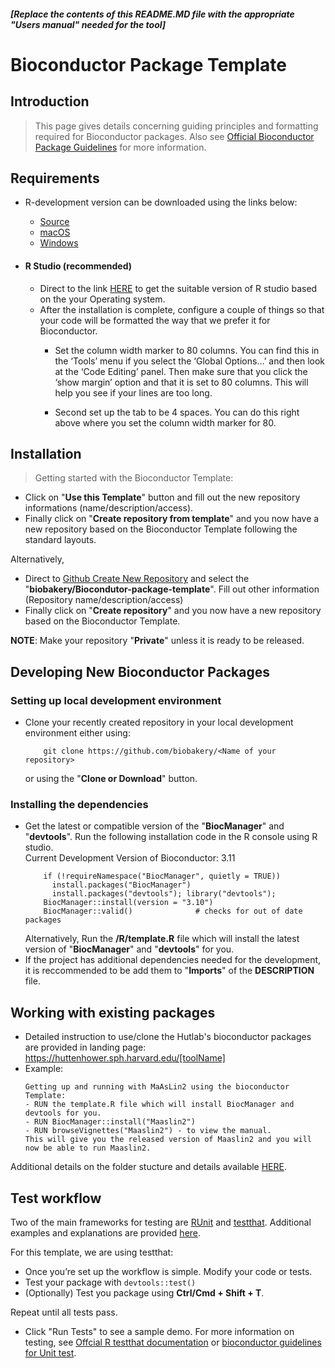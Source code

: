 

##### [Replace the contents of this README.MD file with the appropriate "Users manual" needed for the tool]  
  
   
   
# Bioconductor Package Template

## Introduction

> This page gives details concerning guiding principles and formatting required for Bioconductor packages. Also see [Official Bioconductor Package Guidelines](https://bioconductor.org/developers/package-guidelines/) for more information. 
## Requirements

- R-development version can be downloaded using the links below: 
    - [Source](https://stat.ethz.ch/R/daily/)
    - [macOS](https://mac.r-project.org/)
    - [Windows](https://cran.r-project.org/bin/windows/base/rdevel.html)
    
- #### R Studio (recommended) 
	- Direct to the link [HERE](https://rstudio.com/products/rstudio/download/) to get the suitable version of R studio based on the your Operating system. 
	- After the installation is complete, configure a couple of things so that your code will be formatted the way that we prefer it for Bioconductor. 
		-  Set the column width marker to 80 columns. You can find this in the ‘Tools’ menu if you select the ‘Global Options…’ and then look at the ‘Code Editing’ panel. Then make sure that you click the ‘show margin’ option and that it is set to 80 columns. This will help you see if your lines are too long.
    
		-   Second set up the tab to be 4 spaces. You can do this right above where you set the column width marker for 80.   
     
## Installation

> Getting started with the Bioconductor Template: 
- Click on "**Use this Template**" button and fill out the new repository informations (name/description/access). 
- Finally click on "**Create repository from template**" and you now have a new repository based on the Bioconductor Template following the standard layouts. 

Alternatively, 
- Direct to [Github Create New Repository](https://github.com/organizations/biobakery/repositories/new) and select the "**biobakery/Biocondutor-package-template**". Fill out other information (Repository name/description/access)
- Finally click on "**Create repository**" and you now have a new repository based on the Bioconductor Template. 

**NOTE**: Make your repository "**Private**" unless it is ready to be released.

## Developing New Bioconductor Packages 
### Setting up local development environment
- Clone your recently created repository in your local development environment either using:
    ``` 
        git clone https://github.com/biobakery/<Name of your repository>
    ```
    or using the "**Clone or Download**" button. 

### Installing the dependencies
- Get the latest or compatible version of the "**BiocManager**" and "**devtools**". Run the following installation code in the R console using R studio.  
  Current Development Version of Bioconductor: 3.11
    ```
        if (!requireNamespace("BiocManager", quietly = TRUE))
          install.packages("BiocManager")
          install.packages("devtools"); library("devtools");
        BiocManager::install(version = "3.10")
        BiocManager::valid()              # checks for out of date packages
    ```
    Alternatively, 
    Run the **/R/template.R** file which will install the latest version of "**BiocManager**" and "**devtools**" for you.
- If the project has additional dependencies needed for the development, it is reccommended to be add them to "**Imports**" of the **DESCRIPTION** file. 

## Working with existing packages 
- Detailed instruction to use/clone the Hutlab's bioconductor packages are provided in landing page:
    https://huttenhower.sph.harvard.edu/[toolName]
- Example: 
    ```
    Getting up and running with MaAsLin2 using the bioconductor Template:
    - RUN the template.R file which will install BiocManager and devtools for you. 
    - RUN BiocManager::install("Maaslin2")
    - RUN browseVignettes("Maaslin2") - to view the manual. 
    This will give you the released version of Maaslin2 and you will now be able to run Maaslin2. 
Additional details on the folder stucture and details available [HERE](http://bioconductor.org/developers/how-to/buildingPackagesForBioc/#basic-package-anatomy). 

## Test workflow 
 Two of the main frameworks for testing are [RUnit](http://smarden.org/runit/) and [testthat](https://testthat.r-lib.org/). Additional examples and explanations are provided [here](http://bioconductor.org/developers/how-to/unitTesting-guidelines/). 
 
 For this template, we are using testthat: 

- Once you’re set up the workflow is simple. Modify your code or tests.
- Test your package with ```devtools::test()```
- (Optionally) Test you package using  **Ctrl/Cmd + Shift + T**.  

Repeat until all tests pass.
 - Click "Run Tests" to see a sample demo. 
For more information on testing, see [Offcial R testthat documentation](https://cran.r-project.org/web/packages/testthat/testthat.pdf) or [bioconductor guidelines for Unit test](https://bioconductor.org/developers/package-guidelines/#unittest). 

